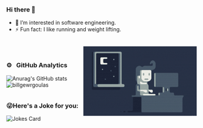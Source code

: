 ### Hi there 👋

- 🔭 I’m interested in software engineering.
- ⚡ Fun fact: I like running and weight lifting.
<br>
<img alt="Night Coding" src="https://raw.githubusercontent.com/AVS1508/AVS1508/master/assets/Night-Coding.gif" align="right"/>

<br>

### ⚙️ &nbsp; GitHub Analytics

![Anurag's GitHub stats](https://github-readme-stats.vercel.app/api?username=billgewrgoulas&theme=tokyonight&show_icons=true)
<img align="left" src="https://github-readme-stats.vercel.app/api/top-langs?username=billgewrgoulas&show_icons=true&theme=tokyonight&locale=en&layout=compact" alt="billgewrgoulas" />  

<br>

### 😜Here's a Joke for you:
<img src="https://readme-jokes.vercel.app/api" alt="Jokes Card" />



